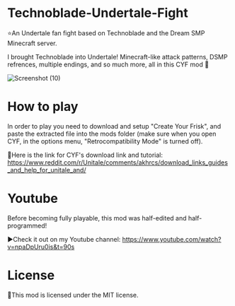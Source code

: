 # Technoblade-Undertale-Fight
⭐An Undertale fan fight based on Technoblade and the Dream SMP Minecraft server.

I brought Technoblade into Undertale! Minecraft-like attack patterns, DSMP refrences, multiple endings, and so much more, all in this CYF mod 🤩

![Screenshot (10)](https://user-images.githubusercontent.com/112593394/189800707-d234ab8d-a372-463b-b014-ef48b1cb63de.png)
# How to play

In order to play you need to download and setup "Create Your Frisk", and paste the extracted file into the mods folder (make sure when you open CYF, in the options menu, "Retrocompatibility Mode" is turned off).

🔗Here is the link for CYF's download link and tutorial: https://www.reddit.com/r/Unitale/comments/akhrcs/download_links_guides_and_help_for_unitale_and/

# Youtube

Before becoming fully playable, this mod was half-edited and half-programmed!

▶️Check it out on my Youtube channel: https://www.youtube.com/watch?v=npaDpUru0is&t=90s

# License

📃This mod is licensed under the MIT license.
